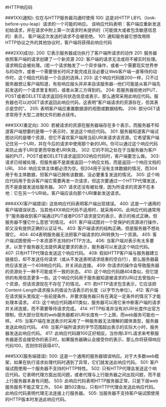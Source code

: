 #HTTP响应码

###1XX(通知):
    仅在与HTTP服务器沟通时使用
        100:      这是对HTTP LBYL（look-before-you-leap）请求的一个可能的响应。
                  该响应代码表明：客户端应重新发送初始请求，并在请求中附上第一次请求时未提供的（可能很大或者包含敏感信息的）表示。
                  客户端这次发送的请求不会被拒绝。
        101:      通知服务器它想改用除HTTP协议之外的其他协议时，客户端将获得此响应代码
  
###2XX(成功):
        200:      它表示服务器成功执行了客户端所请求的动作
        201:      服务器依照客户端的请求创建了一个新资源
        202:      客户端的请求无法或将不被实时处理。请求稍后会被处理。(若一个请求触发了一个异步操作，或者一个需要现实世界参与的动作，或者一个需要很长时间才能完成且没必要让Web客户端一直等待的动作时，这个相应代码是一个合适的选择。)
        203:      这个响应代码跟200一样，只不过服务器想让客户端知道，有些响应报头并非来自该服务器--他们可能是从客户端先前发送的一个请求里复制的，或者从第三方得到的。
        204:      若服务器拒绝对PUT、POST或者DELETE请求返回任何状态信息或表示，那么通常采用此响应代码。服务器也可以对GET请求返回此响应代码，这表明“客户端请求的资源存在，但其表示是空的”。
        205:      表明客户端应重置数据源的视图或数据结构。
        206:      部分GET请求常用于大型二进制文件的断点续传。
        
###3XX(重定向):
        300:      若被请求的资源在服务器端存在多个表示，而服务器不知道客户端想要的是哪一个表示时，发送这个响应代码。
        301:      服务器知道客户端试图访问的是哪个资源，但它不喜欢客户端用当前URI来请求该资源。它希望客户端记住另一个URI，并在今后的请求中使用那个新的URI。你可以通过这个响应代码来防止由于URI变更而导致老URI失效。
        302:      它的不同之处在于当服务器为客户端的PUT，POST或者DELETE请求返回302响应代码时，客户端要怎么做。
        303:      请求已经被处理，但服务器不是直接返回一个响应文档，而是返回一个响应文档的URI。 
        304:      响应实体主体都必须为空。但204用于没有主体数据的情况，而304用于有主体数据，但客户端已拥有该数据，没必要重复发送的情况。
        305:      这个响应代码用于告诉客户端它需要再发一次请求，但这次要通过一个HTTP代理发送，而不是直接发送给服务器。
        307:      请求还没有被处理，因为所请求的资源不在本地：它在另一个URI处。客户端应该向那个URI重新发送请求。
  
###4XX(客户端错误):
    这些响应代码表明客户端出现错误。
        400:      这是一个通用的客户端错误状态，当其他4XX响应代码不适用时，就采用400。此响应代码通常用于“服务器收到客户端通过PUT或者POST请求提交的表示，表示的格式正确，但服务器不懂它什么意思”的情况。
        401:      客户端试图对一个受保护的资源进行操作，却又没有提供正确的认证证书。
        403:      客户端请求的结构正确，但是服务器不想处理它。
        404:      404表明服务器无法把客户端请求的URI转换为一个资源。
        405:      客户端试图使用一个本资源不支持的HTTP方法。
        406:      当客户端对表示有太多要求，以至于服务器无法提供满足要求的表示，服务器可以发送这个响应代码。
        407:      只有HTTP代理会发送这个响应代码。
        408:      假如HTTP客户端与服务器建立链接后，却不发送任何请求（或从不发送表明请求结束的空白行），那么服务器最终应该发送一个408响应代码，并关闭此连接。
        409:      你请求的操作会导致服务器的资源处于一种不可能或不一致的状态。
        410:      这个响应代码跟404类似，但它提供的有用信息更多一些。这个响应代码用于服务器知道被请求的URI过去曾指向一个资源，但该资源现在不存在了的情况。
        411:      若HTTP请求包含表示，它应该把Content-Length请求报头的值设为该表示的长度（以字节为单位）。
        412:      客户端在请求报头里指定一些前提条件，并要求服务器只有在满足一定条件的情况下才能处理本请求。
        413:      这个响应代码跟411类似，服务器可以用它来中断客户端的请求并关闭连接，而不需要等待请求完成。
        414:      HTTP标准并没有对URI长度作出官方限制，但大部分现有的web服务器都对URI长度有一个上限，而web服务可能也一样。
        415:      当客户端在发送表示时采用了一种服务器无法理解的媒体类型，服务器发送此响应代码。
        416:      当客户端所请求的字节范围超出表示的实际大小时，服务器发送此响应代码。
        417:      此响应代码跟100正好相反。当你用LBYL请求来考察服务器是否会接受你的表示时，如果服务器确认会接受你的表示，那么你将获得响应代码100，否则你将获得417。
        
###5XX(服务端错误):
        500:      这是一个通用的服务器错误响应。对于大多数web框架，如果在执行请求处理代码时遇到了异常，它们就发送此响应代码。
        501:      客户端试图使用一个服务器不支持的HTTP特性。
        502:      只有HTTP代理会发送这个响应代码。它表明代理方面出现问题，或者代理与上行服务器之间出现问题，而不是上行服务器本身有问题。
        503:      此响应代码表明HTTP服务器正常，只是下层web服务服务不能正常工作。
        504:      跟502类似，只有HTTP代理会发送此响应代码。此响应代码表明代理无法连接上行服务器。
        505:      当服务器不支持客户端试图使用的HTTP版本时发送此响应代码。
    